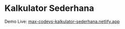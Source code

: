 # Kalkulator Sederhana  


 Demo Live: [max-codevs-kalkulator-sederhana.netlify.app](https://max-codevs-kalkulator-sederhana.netlify.app)  

